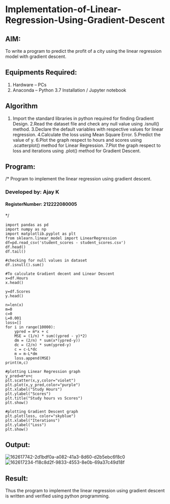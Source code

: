 # Implementation-of-Linear-Regression-Using-Gradient-Descent

## AIM:
To write a program to predict the profit of a city using the linear regression model with gradient descent.

## Equipments Required:
1. Hardware – PCs
2. Anaconda – Python 3.7 Installation / Jupyter notebook

## Algorithm
1. Import the standard libraries in python required for finding Gradient Design.
2.Read the dataset file and check any null value using .isnull() method.
3.Declare the default variables with respective values for linear regression.
4.Calculate the loss using Mean Square Error.
5.Predict the value of y.
6.Plot the graph respect to hours and scores using .scatterplot() method for Linear Regression.
7.Plot the graph respect to loss and iterations using .plot() method for Gradient Descent.

## Program:

/*
Program to implement the linear regression using gradient descent.
### Developed by: Ajay K
#### RegisterNumber: 212222080005 
*/
```
import pandas as pd
import numpy as np
import matplotlib.pyplot as plt
from sklearn.linear_model import LinearRegression
df=pd.read_csv('student_scores - student_scores.csv')
df.head()
df.tail()

#checking for null values in dataset
df.isnull().sum()

#To calculate Gradient decent and Linear Descent
x=df.Hours
x.head()

y=df.Scores
y.head()

n=len(x)
m=0
c=0
L=0.001
loss=[]
for i in range(10000):
    ypred = m*x + c
    MSE = (1/n) * sum((ypred - y)*2)
    dm = (2/n) * sum(x*(ypred-y))
    dc = (2/n) * sum(ypred-y)
    c = c-L*dc
    m = m-L*dm
    loss.append(MSE)
print(m,c)

#plotting Linear Regression graph
y_pred=m*x+c
plt.scatter(x,y,color="violet")
plt.plot(x,y_pred,color="purple")
plt.xlabel("Study Hours")
plt.ylabel("Scores")
plt.title("Study hours vs Scores")
plt.show()

#plotting Gradient Descent graph
plt.plot(loss, color="skyblue")
plt.xlabel("Iterations")
plt.ylabel("Loss")
plt.show()
```


## Output:
![162617742-2d1bdf0a-a082-41a3-8d60-d2b5ebc6f8c0](https://github.com/Ajaydon420/Implementation-of-Linear-Regression-Using-Gradient-Descent/assets/161410969/4962deb8-54a8-4842-a064-d832daccd632)
![162617234-f18c8d2f-9833-4553-8e0b-69a37c49d18f](https://github.com/Ajaydon420/Implementation-of-Linear-Regression-Using-Gradient-Descent/assets/161410969/49137f2f-270f-46dd-a96a-5aed8ee07cea)




## Result:
Thus the program to implement the linear regression using gradient descent is written and verified using python programming.
